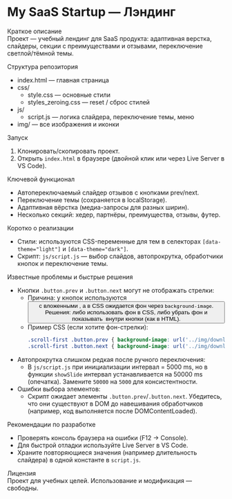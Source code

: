 # My SaaS Startup — Лэндинг

Краткое описание  
Проект — учебный лендинг для SaaS продукта: адаптивная верстка, слайдеры, секции с преимуществами и отзывами, переключение светлой/тёмной темы.

Структура репозитория
- index.html — главная страница
- css/
  - style.css — основные стили
  - styles_zeroing.css — reset / сброс стилей
- js/
  - script.js — логика слайдера, переключение темы, меню
- img/ — все изображения и иконки

Запуск
1. Клонировать/скопировать проект.
2. Открыть `index.html` в браузере (двойной клик или через Live Server в VS Code).

Ключевой функционал
- Автопереключаемый слайдер отзывов с кнопками prev/next.
- Переключение темы (сохраняется в localStorage).
- Адаптивная вёрстка (медиа-запросы для разных ширин).
- Несколько секций: хедер, партнёры, преимущества, отзывы, футер.

Коротко о реализации
- Стили: используются CSS-переменные для тем в селекторах `[data-theme="light"]` и `[data-theme="dark"]`.
- Скрипт: `js/script.js` — выбор слайдов, автопрокрутка, обработчики кнопок и переключение темы.

Известные проблемы и быстрые решения
- Кнопки `.button.prev` и `.button.next` могут не отображать стрелки:
  - Причина: у кнопок используются <button> с вложенными <img>, а в CSS ожидается фон через `background-image`. Решения: либо использовать фон в CSS, либо убрать фон и показывать <img> внутри кнопки (как в HTML).
  - Пример CSS (если хотите фон-стрелки):
    ```css
    .scroll-first .button.prev { background-image: url('../img/download_arr1.svg'); }
    .scroll-first .button.next { background-image: url('../img/download_2_arr.svg'); }
    ```
- Автопрокрутка слишком редкая после ручного переключения:
  - В `js/script.js` при инициализации интервал = 5000 ms, но в функции `showSlide` интервал устанавливается на 50000 ms (опечатка). Замените `50000` на `5000` для консистентности.
- Ошибки выбора элементов:
  - Скрипт ожидает элементы `.button.prev`/`.button.next`. Убедитесь, что они существуют в DOM до навешивания обработчиков (например, код выполняется после DOMContentLoaded).

Рекомендации по разработке
- Проверять консоль браузера на ошибки (F12 → Console).
- Для быстрой отладки используйте Live Server в VS Code.
- Храните повторяющиеся значения (например длительность слайдера) в одной константе в `script.js`.

Лицензия  
Проект для учебных целей. Использование и модификация — свободны.

